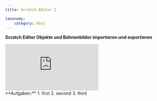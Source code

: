 ```yaml
---
title: Scratch Editor 2

taxonomy:
    category: docs
---
```


**Scratch Editor Objekte und Bühnenbilder importieren und exportieren** 

<div class="video-container-wrapper"><div class='video-container'><iframe src='https://www.youtube.com/embed/HLNveHrQtDA'  frameborder='0' allowfullscreen></iframe></div></div>
**Aufgaben:**
1. first
2. second
3. third
